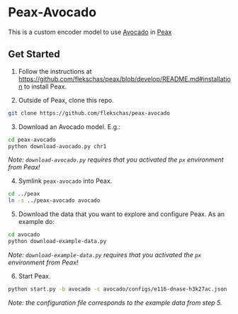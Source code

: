 # Peax-Avocado

This is a custom encoder model to use [Avocado](https://github.com/jmschrei/avocado) in [Peax](https://github.com/flekschas/peax)

## Get Started

1. Follow the instructions at https://github.com/flekschas/peax/blob/develop/README.md#installation to install Peax.

2. Outside of Peax, clone this repo.

  ```bash
  git clone https://github.com/flekschas/peax-avocado
  ```

3. Download an Avocado model. E.g.:

  ```bash
  cd peax-avocado
  python download-avocado.py chr1
  ```

  _Note: `download-avocado.py` requires that you activated the `px` environment from Peax!_

4. Symlink `peax-avocado` into Peax.

  ```bash
  cd ../peax
  ln -s ../peax-avocado avocado
  ```

5. Download the data that you want to explore and configure Peax. As an example do:

  ```bash
  cd avocado
  python download-example-data.py
  ```

  _Note: `download-example-data.py` requires that you activated the `px` environment from Peax!_

6. Start Peax.

  ```bash
  python start.py -b avocado -c avocado/configs/e116-dnase-h3k27ac.json
  ```

  _Note: the configuration file corresponds to the example data from step 5._